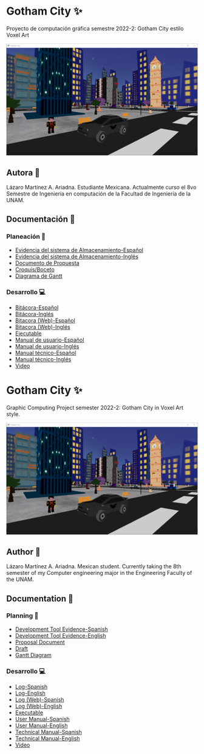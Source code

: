 # Gotham City :sparkles:
Proyecto de computación gráfica semestre 2022-2: Gotham City estilo Voxel Art

![Portada](img/portada.png)

## Autora 🙋
Lázaro Martínez A. Ariadna.
Estudiante Mexicana. Actualmente curso el 8vo Semestre de Ingeniería en computación de la Facultad de Ingeniería de la UNAM.

## Documentación :page_with_curl:

### Planeación :calendar:

- [Evidencia del sistema de Almacenamiento-Español](Docs/Herramienta_Desarrollo_GitHub.pdf)
- [Evidencia del sistema de Almacenamiento-Inglés](Docs/Development_Tool_GitHub_Translate.pdf)
- [Documento de Propuesta](Docs/Propuesta.pdf)
- [Croquis/Boceto](Docs/Boceto.pdf)
- [Diagrama de Gantt](Docs/DiagramaGantt.pdf)

### Desarrollo :computer:

- [Bitácora-Español](Docs/Bitcora_de_Proyecto.pdf)
- [Bitácora-Inglés](Docs/Project_Log.pdf)
- [Bitacora (Web)-Español](https://saber-eyebrow-039.notion.site/Bit-cora-de-Proyecto-b106fc2e473b4a699981fdb58a79be85)
- [Bitacora (Web)-Inglés](https://saber-eyebrow-039.notion.site/Project-Log-a73b7b203b274a1d8833cf218c3e2f1b)
- [Ejecutable](https://github.com/Ari3839/Gotham/tree/main/Ejecutables)
- [Manual de usuario-Español](Docs/Manual_Usuario_GothamCity.pdf)
- [Manual de usuario-Inglés](Docs/User_Manual_GothamCity.pdf)
- [Manual técnico-Español](Docs/Manual_Tecnico_GothamCity.pdf)
- [Manual técnico-Inglés](Docs/Technical_Manual_GothamCity.pdf)
- [Video](https://youtu.be/QDiIbJG0AlI)

# Gotham City :sparkles:
Graphic Computing Project semester 2022-2: Gotham City in Voxel Art style. 

![Portada](img/portada.png)

## Author 🙋
Lázaro Martínez A. Ariadna.
Mexican student. Currently taking the 8th semester of my Computer engineering major in the Engineering Faculty of the UNAM.

## Documentation :page_with_curl:

### Planning :calendar:

- [Development Tool Evidence-Spanish](Docs/Herramienta_Desarrollo_GitHub.pdf)
- [Development Tool Evidence-English](Docs/Development_Tool_GitHub_Translate.pdf)
- [Proposal Document](Docs/Propuesta.pdf)
- [Draft](Docs/Boceto.pdf)
- [Gantt Diagram](Docs/DiagramaGantt.pdf)

### Desarrollo :computer:

- [Log-Spanish](Docs/Bitcora_de_Proyecto.pdf)
- [Log-English](Docs/Project_Log.pdf)
- [Log (Web)-Spanish](https://saber-eyebrow-039.notion.site/Bit-cora-de-Proyecto-b106fc2e473b4a699981fdb58a79be85)
- [Log (Web)-English](https://saber-eyebrow-039.notion.site/Project-Log-a73b7b203b274a1d8833cf218c3e2f1b)
- [Executable](https://github.com/Ari3839/Gotham/tree/main/Ejecutables)
- [User Manual-Spanish](Docs/Manual_Usuario_GothamCity.pdf)
- [User Manual-English](Docs/User_Manual_GothamCity.pdf)
- [Technical Manual-Spanish](Docs/Manual_Tecnico_GothamCity.pdf)
- [Technical Manual-English](Docs/Technical_Manual_GothamCity.pdf)
- [Video](https://youtu.be/QDiIbJG0AlI)  
